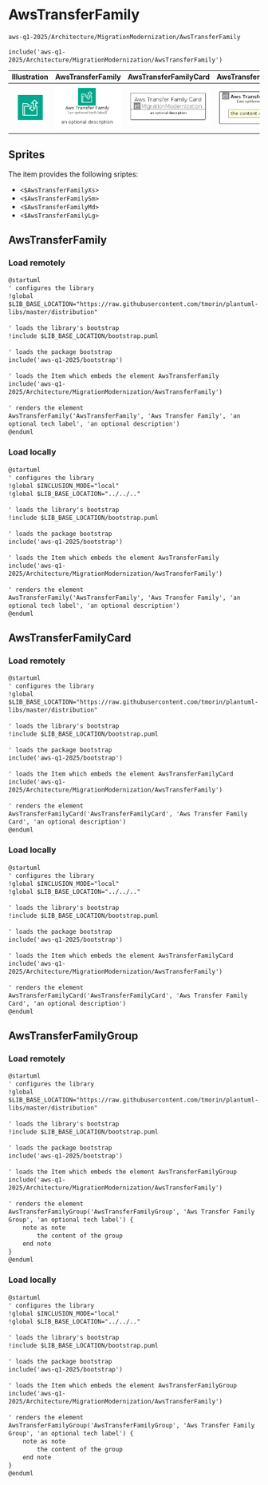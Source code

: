# AwsTransferFamily


```text
aws-q1-2025/Architecture/MigrationModernization/AwsTransferFamily
```

```text
include('aws-q1-2025/Architecture/MigrationModernization/AwsTransferFamily')
```



| Illustration | AwsTransferFamily | AwsTransferFamilyCard | AwsTransferFamilyGroup |
| :---: | :---: | :---: | :---: |
| ![illustration for Illustration](../../../aws-q1-2025/Architecture/MigrationModernization/AwsTransferFamily.png) | ![illustration for AwsTransferFamily](../../../aws-q1-2025/Architecture/MigrationModernization/AwsTransferFamily.Local.png) | ![illustration for AwsTransferFamilyCard](../../../aws-q1-2025/Architecture/MigrationModernization/AwsTransferFamilyCard.Local.png) | ![illustration for AwsTransferFamilyGroup](../../../aws-q1-2025/Architecture/MigrationModernization/AwsTransferFamilyGroup.Local.png) |



## Sprites
The item provides the following sriptes:

- `<$AwsTransferFamilyXs>`
- `<$AwsTransferFamilySm>`
- `<$AwsTransferFamilyMd>`
- `<$AwsTransferFamilyLg>`





## AwsTransferFamily

### Load remotely
```plantuml
@startuml
' configures the library
!global $LIB_BASE_LOCATION="https://raw.githubusercontent.com/tmorin/plantuml-libs/master/distribution"

' loads the library's bootstrap
!include $LIB_BASE_LOCATION/bootstrap.puml

' loads the package bootstrap
include('aws-q1-2025/bootstrap')

' loads the Item which embeds the element AwsTransferFamily
include('aws-q1-2025/Architecture/MigrationModernization/AwsTransferFamily')

' renders the element
AwsTransferFamily('AwsTransferFamily', 'Aws Transfer Family', 'an optional tech label', 'an optional description')
@enduml
```

### Load locally
```plantuml
@startuml
' configures the library
!global $INCLUSION_MODE="local"
!global $LIB_BASE_LOCATION="../../.."

' loads the library's bootstrap
!include $LIB_BASE_LOCATION/bootstrap.puml

' loads the package bootstrap
include('aws-q1-2025/bootstrap')

' loads the Item which embeds the element AwsTransferFamily
include('aws-q1-2025/Architecture/MigrationModernization/AwsTransferFamily')

' renders the element
AwsTransferFamily('AwsTransferFamily', 'Aws Transfer Family', 'an optional tech label', 'an optional description')
@enduml
```

## AwsTransferFamilyCard

### Load remotely
```plantuml
@startuml
' configures the library
!global $LIB_BASE_LOCATION="https://raw.githubusercontent.com/tmorin/plantuml-libs/master/distribution"

' loads the library's bootstrap
!include $LIB_BASE_LOCATION/bootstrap.puml

' loads the package bootstrap
include('aws-q1-2025/bootstrap')

' loads the Item which embeds the element AwsTransferFamilyCard
include('aws-q1-2025/Architecture/MigrationModernization/AwsTransferFamily')

' renders the element
AwsTransferFamilyCard('AwsTransferFamilyCard', 'Aws Transfer Family Card', 'an optional description')
@enduml
```

### Load locally
```plantuml
@startuml
' configures the library
!global $INCLUSION_MODE="local"
!global $LIB_BASE_LOCATION="../../.."

' loads the library's bootstrap
!include $LIB_BASE_LOCATION/bootstrap.puml

' loads the package bootstrap
include('aws-q1-2025/bootstrap')

' loads the Item which embeds the element AwsTransferFamilyCard
include('aws-q1-2025/Architecture/MigrationModernization/AwsTransferFamily')

' renders the element
AwsTransferFamilyCard('AwsTransferFamilyCard', 'Aws Transfer Family Card', 'an optional description')
@enduml
```

## AwsTransferFamilyGroup

### Load remotely
```plantuml
@startuml
' configures the library
!global $LIB_BASE_LOCATION="https://raw.githubusercontent.com/tmorin/plantuml-libs/master/distribution"

' loads the library's bootstrap
!include $LIB_BASE_LOCATION/bootstrap.puml

' loads the package bootstrap
include('aws-q1-2025/bootstrap')

' loads the Item which embeds the element AwsTransferFamilyGroup
include('aws-q1-2025/Architecture/MigrationModernization/AwsTransferFamily')

' renders the element
AwsTransferFamilyGroup('AwsTransferFamilyGroup', 'Aws Transfer Family Group', 'an optional tech label') {
    note as note
        the content of the group
    end note
}
@enduml
```

### Load locally
```plantuml
@startuml
' configures the library
!global $INCLUSION_MODE="local"
!global $LIB_BASE_LOCATION="../../.."

' loads the library's bootstrap
!include $LIB_BASE_LOCATION/bootstrap.puml

' loads the package bootstrap
include('aws-q1-2025/bootstrap')

' loads the Item which embeds the element AwsTransferFamilyGroup
include('aws-q1-2025/Architecture/MigrationModernization/AwsTransferFamily')

' renders the element
AwsTransferFamilyGroup('AwsTransferFamilyGroup', 'Aws Transfer Family Group', 'an optional tech label') {
    note as note
        the content of the group
    end note
}
@enduml
```

